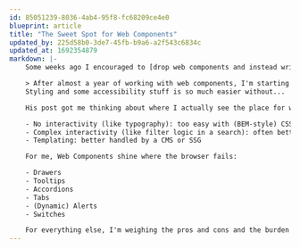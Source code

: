 ```yaml
---
id: 85051239-8036-4ab4-95f8-fc68209ce4e0
blueprint: article
title: "The Sweet Spot for Web Components"
updated_by: 225d58b0-3de7-45fb-b9a6-a2f543c6834c
updated_at: 1692354879
markdown: |-
    Some weeks ago I encouraged to [drop web components and instead write plain CSS for accessible and semantic headings](https://github.com/solid-design-system/solid/issues/243#issuecomment-1643581512) in Union Investment's design system.  Today I read the following post by [Manuel Matuzović](https://front-end.social/@matuzo/110904820573072435):

    > After almost a year of working with web components, I'm starting to doubt the usefulness of style encapsulation and shadow DOM in general.
    Styling and some accessibility stuff is so much easier without...

    His post got me thinking about where I actually see the place for web components. Turns out that finding the sweet spot for Web Components is hard:

    - No interactivity (like typography): too easy with (BEM-style) CSS
    - Complex interactivity (like filter logic in a search): often better left to app frameworks
    - Templating: better handled by a CMS or SSG

    For me, Web Components shine where the browser fails:

    - Drawers
    - Tooltips
    - Accordions
    - Tabs
    - (Dynamic) Alerts
    - Switches

    For everything else, I'm weighing the pros and cons and the burden of maintenance and performance-loss more than ever.
---
```

